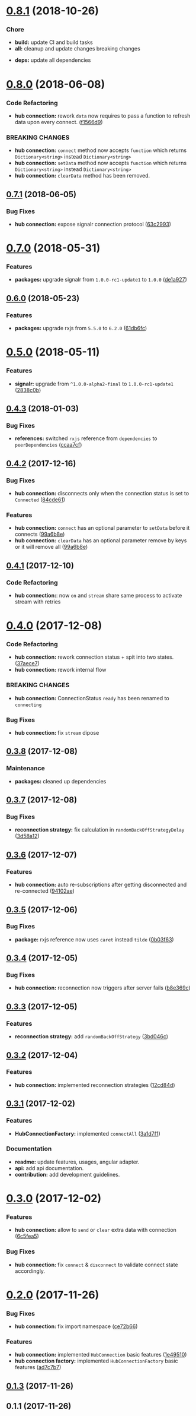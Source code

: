 <a name="0.8.1"></a>
# [0.8.1](https://github.com/sketch7/signalr-client/compare/0.8.0...0.8.1) (2018-10-26)


### Chore

- **build:** update CI and build tasks
- **all:** cleanup and update changes breaking changes
* **deps:** update all dependencies



<a name="0.8.0"></a>
# [0.8.0](https://github.com/sketch7/signalr-client/compare/0.7.1...0.8.0) (2018-06-08)


### Code Refactoring

* **hub connection:** rework `data` now requires to pass a function to refresh data upon every connect. ([f1566d9](https://github.com/sketch7/signalr-client/commit/f1566d9))


### BREAKING CHANGES

* **hub connection:** `connect` method now accepts `function` which returns `Dictionary<string>` instead `Dictionary<string>`
* **hub connection:** `setData` method now accepts `function` which returns `Dictionary<string>` instead `Dictionary<string>`
* **hub connection:** `clearData` method has been removed.



<a name="0.7.1"></a>
## [0.7.1](https://github.com/sketch7/signalr-client/compare/0.7.0...0.7.1) (2018-06-05)


### Bug Fixes

* **hub connection:** expose signalr connection protocol ([63c2993](https://github.com/sketch7/signalr-client/commit/63c2993))



<a name="0.7.0"></a>
# [0.7.0](https://github.com/sketch7/signalr-client/compare/0.6.0...0.7.0) (2018-05-31)


### Features

* **packages:** upgrade signalr from `1.0.0-rc1-update1` to `1.0.0` ([de1a927](https://github.com/sketch7/signalr-client/commit/de1a927))



<a name="0.6.0"></a>
## [0.6.0](https://github.com/sketch7/signalr-client/compare/0.5.0...0.6.0) (2018-05-23)


### Features

* **packages:** upgrade rxjs from `5.5.0` to `6.2.0` ([61db6fc](https://github.com/sketch7/signalr-client/commit/61db6fc))



<a name="0.5.0"></a>
# [0.5.0](https://github.com/sketch7/signalr-client/compare/0.4.3...0.5.0) (2018-05-11)


### Features

* **signalr:** upgrade from `^1.0.0-alpha2-final` to `1.0.0-rc1-update1` ([2838c0b](https://github.com/sketch7/signalr-client/commit/2838c0b))



<a name="0.4.3"></a>
## [0.4.3](https://github.com/sketch7/signalr-client/compare/0.4.2...0.4.3) (2018-01-03)


### Bug Fixes

* **references:** switched `rxjs` reference from `dependencies` to `peerDependencies` ([ccaa7cf](https://github.com/sketch7/signalr-client/commit/ccaa7cf))



<a name="0.4.2"></a>
## [0.4.2](https://github.com/sketch7/signalr-client/compare/0.4.1...0.4.2) (2017-12-16)


### Bug Fixes

* **hub connection:** disconnects only when the connection status is set to `Connected` ([84cde61](https://github.com/sketch7/signalr-client/commit/84cde61))


### Features

* **hub connection:** `connect` has an optional parameter to `setData` before it connects ([99a6b8e](https://github.com/sketch7/signalr-client/commit/99a6b8e))
* **hub connection:** `clearData` has an optional parameter remove by keys or it will remove all ([99a6b8e](https://github.com/sketch7/signalr-client/commit/99a6b8e))


<a name="0.4.1"></a>
## [0.4.1](https://github.com/sketch7/signalr-client/compare/0.4.0...0.4.1) (2017-12-10)

### Code Refactoring

* **hub connection:**: now `on` and `stream` share same process to activate stream with retries


<a name="0.4.0"></a>
# [0.4.0](https://github.com/sketch7/signalr-client/compare/0.3.8...0.4.0) (2017-12-08)


### Code Refactoring

* **hub connection:** rework connection status + spit into two states. ([37aece7](https://github.com/sketch7/signalr-client/commit/37aece7))
* **hub connection:** rework internal flow

### BREAKING CHANGES

* **hub connection:** ConnectionStatus `ready` has been renamed to `connecting`

### Bug Fixes

* **hub connection:** fix `stream` dipose

<a name="0.3.8"></a>
## [0.3.8](https://github.com/sketch7/signalr-client/compare/0.3.7...0.3.8) (2017-12-08)

### Maintenance

* **packages:** cleaned up dependencies

<a name="0.3.7"></a>
## [0.3.7](https://github.com/sketch7/signalr-client/compare/0.3.6...0.3.7) (2017-12-08)


### Bug Fixes

* **reconnection strategy:** fix calculation in `randomBackOffStrategyDelay` ([3d58a12](https://github.com/sketch7/signalr-client/commit/3d58a12))



<a name="0.3.6"></a>
## [0.3.6](https://github.com/sketch7/signalr-client/compare/0.3.5...0.3.6) (2017-12-07)


### Features

* **hub connection:** auto re-subscriptions after getting disconnected and re-connected ([94102ae](https://github.com/sketch7/signalr-client/commit/94102ae))



<a name="0.3.5"></a>
## [0.3.5](https://github.com/sketch7/signalr-client/compare/0.3.4...0.3.5) (2017-12-06)


### Bug Fixes

* **package:**  rxjs reference now uses `caret` instead `tilde` ([0b03f63](https://github.com/sketch7/signalr-client/commit/0b03f63))



<a name="0.3.4"></a>
## [0.3.4](https://github.com/sketch7/signalr-client/compare/0.3.3...0.3.4) (2017-12-05)


### Bug Fixes

* **hub connection:** reconnection now triggers after server fails ([b8e369c](https://github.com/sketch7/signalr-client/commit/b8e369c))



<a name="0.3.3"></a>
## [0.3.3](https://github.com/sketch7/signalr-client/compare/0.3.2...0.3.3) (2017-12-05)


### Features

* **reconnection strategy:** add `randomBackOffStrategy` ([3bd046c](https://github.com/sketch7/signalr-client/commit/3bd046c))



<a name="0.3.2"></a>
## [0.3.2](https://github.com/sketch7/signalr-client/compare/0.3.1...0.3.2) (2017-12-04)


### Features

* **hub connection:** implemented reconnection strategies ([12cd84d](https://github.com/sketch7/signalr-client/commit/12cd84d))



<a name="0.3.1"></a>
## [0.3.1](https://github.com/sketch7/signalr-client/compare/0.3.0...0.3.1) (2017-12-02)


### Features

* **HubConnectionFactory:** implemented `connectAll` ([3a1d7f1](https://github.com/sketch7/signalr-client/commit/3a1d7f1))

### Documentation

* **readme:** update features, usages, angular adapter.
* **api:** add api documentation.
* **contribution:** add development guidelines.

<a name="0.3.0"></a>
# [0.3.0](https://github.com/sketch7/signalr-client/compare/0.2.0...0.3.0) (2017-12-02)


### Features

* **hub connection:** allow to `send` or `clear` extra data with connection ([6c5fea5](https://github.com/sketch7/signalr-client/commit/6c5fea5))

### Bug Fixes

* **hub connection:** fix `connect` & `disconnect` to validate connect state accordingly.

<a name="0.2.0"></a>
# [0.2.0](https://github.com/sketch7/signalr-client/compare/0.1.3...0.2.0) (2017-11-26)


### Bug Fixes

* **hub connection:** fix import namespace ([ce72b66](https://github.com/sketch7/signalr-client/commit/ce72b66))


### Features

* **hub connection:** implemented `HubConnection` basic features ([1e49510](https://github.com/sketch7/signalr-client/commit/1e49510))
* **hub connection factory:** implemented `HubConnectionFactory` basic features ([ad7c7b7](https://github.com/sketch7/signalr-client/commit/ad7c7b7))



<a name="0.1.3"></a>
## [0.1.3](https://github.com/sketch7/signalr-client/compare/0.1.1...0.1.3) (2017-11-26)



<a name="0.1.1"></a>
## 0.1.1 (2017-11-26)



